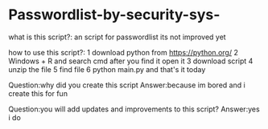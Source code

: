 # Passwordlist-by-security-sys-
what is this script?:
an script for passwordlist its not improved yet

how to use this script?:
1 download python from https://python.org/
2 Windows + R and search cmd after you find it open it
3 download script
4 unzip the file
5 find file 
6 python main.py
and that's it today


Question:why did you create this script
Answer:because im bored and i create this for fun

Question:you will add updates and improvements to this script? 
Answer:yes i do
